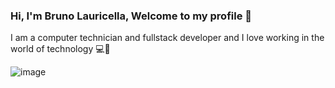 ### Hi, I'm Bruno Lauricella, Welcome to my profile 👋

I am a computer technician and fullstack developer and I love working in the world of technology 💻🧡

![image](https://user-images.githubusercontent.com/102839392/189949835-466751f7-7893-4353-8aca-f5bf0248d651.png)


<!--
**BruLau/BruLau** is a ✨ _special_ ✨ repository because its `README.md` (this file) appears on your GitHub profile.

Here are some ideas to get you started:

- 🔭 I’m currently working on ...
- 🌱 I’m currently learning ...
- 👯 I’m looking to collaborate on ...
- 🤔 I’m looking for help with ...
- 💬 Ask me about ...
- 📫 How to reach me: ...
- 😄 Pronouns: ...
- ⚡ Fun fact: ...
-->
